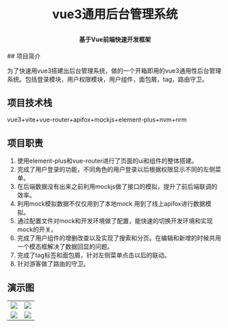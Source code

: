 <h1 align="center" style="margin: 30px 0 30px; font-weight: bold;">vue3通用后台管理系统</h1>
<h4 align="center">基于Vue前端快速开发框架</h4>
## 项目简介

为了快速用vue3搭建出后台管理系统，做的一个开箱即用的vue3通用性后台管理系统。包括登录模块，用户权限模块，用户组件，面包屑，tag，路由守卫。

## 项目技术栈
vue3+vite+vue-router+apifox+mockjs+element-plus+nvm+nrm

## 项目职责
1.  使用element-plus和vue-router进行了页面的ui和组件的整体搭建。
2.  完成了用户登录的功能，不同角色的用户登录以后根据权限显示不同的左侧菜单。
3.  在后端数据没有出来之前利用mockjs做了接口的模拟，提升了前后端联调的效率。
4.  利用mock模拟数据不仅仅用到了本地mock 用到了线上apifox进行数据模拟。
5.  通过配置文件对mock和开发环境做了配置，能快速的切换开发环境和实现mock的开关。
6.  完成了用户组件的增删改查以及实现了搜索和分页。在编辑和新增的时候共用一个模态框解决了数据回显的问题。
7.  完成了tag标签和面包屑，针对左侧菜单点击以后的联动。
8.  针对游客做了路由的守卫。

## 演示图

<table>
    <tr>
        <td><img src="https://github.com/user-attachments/assets/a48ba7e5-d1c1-43a8-9058-c776ec6e1a89"/></td>
        <td><img src="https://github.com/user-attachments/assets/364b3480-007c-4ea4-9aa9-6d86096cc2e8"/></td>
    </tr>
    <tr>
        <td><img src="https://github.com/user-attachments/assets/68c4a487-f875-4e55-9006-82e101e7a7a9"/></td>
        <td><img src="https://github.com/user-attachments/assets/0247076e-4cc3-4e92-8a1d-ab348a0a2935"/></td>
    </tr>



